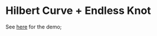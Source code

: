 # Hilbert Curve + Endless Knot

See [here](https://hcschuetz.github.io/hilbert-knot/dist/) for the demo;
